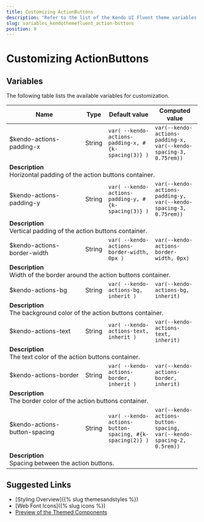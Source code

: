 ```yaml
---
title: Customizing ActionButtons
description: "Refer to the list of the Kendo UI Fluent theme variables available for customization."
slug: variables_kendothemefluent_action-buttons
position: 9
---
```


# Customizing ActionButtons

## Variables

The following table lists the available variables for customization.

<table class="theme-variables">
    <colgroup>
    <col style="width: 200px; white-space:nowrap;" />
    <col />
    <col />
    <col />
</colgroup>
<thead>
    <tr>
        <th>Name</th>
        <th>Type</th>
        <th>Default value</th>
        <th>Computed value</th>
    </tr>
</thead>
<tbody>
        <tr>
    <td>$kendo-actions-padding-x</td>
    <td>String</td>
    <td><code>var( --kendo-actions-padding-x, #{k-spacing(3)} )</code></td>
    <td><code>var(--kendo-actions-padding-x, var(--kendo-spacing-3, 0.75rem))</code></td>
</tr>
<tr>
    <td colspan="4" class="theme-variables-description-container"><div><b>Description</b><div class="theme-variables-description">Horizontal padding of the action buttons container.</div></div>
    </td>
</tr>
<tr>
    <td>$kendo-actions-padding-y</td>
    <td>String</td>
    <td><code>var( --kendo-actions-padding-y, #{k-spacing(3)} )</code></td>
    <td><code>var(--kendo-actions-padding-y, var(--kendo-spacing-3, 0.75rem))</code></td>
</tr>
<tr>
    <td colspan="4" class="theme-variables-description-container"><div><b>Description</b><div class="theme-variables-description">Vertical padding of the action buttons container.</div></div>
    </td>
</tr>
<tr>
    <td>$kendo-actions-border-width</td>
    <td>String</td>
    <td><code>var( --kendo-actions-border-width, 0px )</code></td>
    <td><code>var(--kendo-actions-border-width, 0px)</code></td>
</tr>
<tr>
    <td colspan="4" class="theme-variables-description-container"><div><b>Description</b><div class="theme-variables-description">Width of the border around the action buttons container.</div></div>
    </td>
</tr>
<tr>
    <td>$kendo-actions-bg</td>
    <td>String</td>
    <td><code>var( --kendo-actions-bg, inherit )</code></td>
    <td><code>var(--kendo-actions-bg, inherit)</code></td>
</tr>
<tr>
    <td colspan="4" class="theme-variables-description-container"><div><b>Description</b><div class="theme-variables-description">The background color of the action buttons container.</div></div>
    </td>
</tr>
<tr>
    <td>$kendo-actions-text</td>
    <td>String</td>
    <td><code>var( --kendo-actions-text, inherit )</code></td>
    <td><code>var(--kendo-actions-text, inherit)</code></td>
</tr>
<tr>
    <td colspan="4" class="theme-variables-description-container"><div><b>Description</b><div class="theme-variables-description">The text color of the action buttons container.</div></div>
    </td>
</tr>
<tr>
    <td>$kendo-actions-border</td>
    <td>String</td>
    <td><code>var( --kendo-actions-border, inherit )</code></td>
    <td><code>var(--kendo-actions-border, inherit)</code></td>
</tr>
<tr>
    <td colspan="4" class="theme-variables-description-container"><div><b>Description</b><div class="theme-variables-description">The border color of the action buttons container.</div></div>
    </td>
</tr>
<tr>
    <td>$kendo-actions-button-spacing</td>
    <td>String</td>
    <td><code>var( --kendo-actions-button-spacing, #{k-spacing(2)} )</code></td>
    <td><code>var(--kendo-actions-button-spacing, var(--kendo-spacing-2, 0.5rem))</code></td>
</tr>
<tr>
    <td colspan="4" class="theme-variables-description-container"><div><b>Description</b><div class="theme-variables-description">Spacing between the action buttons.</div></div>
    </td>
</tr>
</tbody>
</table>

## Suggested Links

* [Styling Overview]({% slug themesandstyles %})
* [Web Font Icons]({% slug icons %})
* [Preview of the Themed Components](../)

